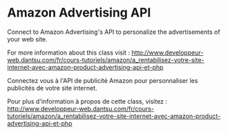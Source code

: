 # Amazon Advertising API
Connect to Amazon Advertising's API to personalize the advertisements of your web site. 

For more information about this class visit : 
http://www.developpeur-web.dantsu.com/fr/cours-tutoriels/amazon/a_rentabilisez-votre-site-internet-avec-amazon-product-advertising-api-et-php


Connectez vous à l'API de publicité Amazon pour personnaliser les publicités de votre site internet.

Pour plus d'information à propos de cette class, visitez :
http://www.developpeur-web.dantsu.com/fr/cours-tutoriels/amazon/a_rentabilisez-votre-site-internet-avec-amazon-product-advertising-api-et-php